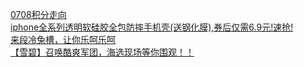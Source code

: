   
[0708积分走向](http://www.dianyue.me/archives/444/572ebc4htvxtqpb8/)  
[iphone全系列透明软硅胶全包防摔手机壳(送钢化膜),券后仅需6.9元!速抢!](http://www.dianyue.me/archives/837/x5qvwo75g1ru4sxy/)  
[来段冷兔槽，让你乐呵乐呵](http://www.dianyue.me/archives/517/1mcptb85sed85lz8/)  
[【雪碧】召唤酷爽军团，海选现场等你围观！！](http://www.dianyue.me/archives/687/llcfy5dximdomu31/)